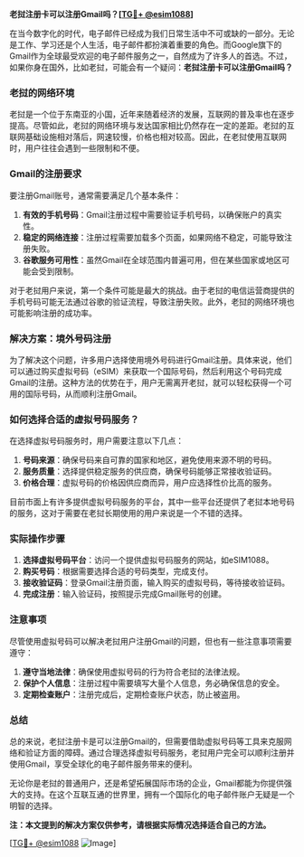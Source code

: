 **老挝注册卡可以注册Gmail吗？[[TG💪+ @esim1088](https://t.me/s/esim1088)]**

在当今数字化的时代，电子邮件已经成为我们日常生活中不可或缺的一部分。无论是工作、学习还是个人生活，电子邮件都扮演着重要的角色。而Google旗下的Gmail作为全球最受欢迎的电子邮件服务之一，自然成为了许多人的首选。不过，如果你身在国外，比如老挝，可能会有一个疑问：**老挝注册卡可以注册Gmail吗？**

### 老挝的网络环境

老挝是一个位于东南亚的小国，近年来随着经济的发展，互联网的普及率也在逐步提高。尽管如此，老挝的网络环境与发达国家相比仍然存在一定的差距。老挝的互联网基础设施相对落后，网速较慢，价格也相对较高。因此，在老挝使用互联网时，用户往往会遇到一些限制和不便。

### Gmail的注册要求

要注册Gmail账号，通常需要满足几个基本条件：

1. **有效的手机号码**：Gmail注册过程中需要验证手机号码，以确保账户的真实性。
2. **稳定的网络连接**：注册过程需要加载多个页面，如果网络不稳定，可能导致注册失败。
3. **谷歌服务可用性**：虽然Gmail在全球范围内普遍可用，但在某些国家或地区可能会受到限制。

对于老挝用户来说，第一个条件可能是最大的挑战。由于老挝的电信运营商提供的手机号码可能无法通过谷歌的验证流程，导致注册失败。此外，老挝的网络环境也可能影响注册的成功率。

### 解决方案：境外号码注册

为了解决这个问题，许多用户选择使用境外号码进行Gmail注册。具体来说，他们可以通过购买虚拟号码（eSIM）来获取一个国际号码，然后利用这个号码完成Gmail的注册。这种方法的优势在于，用户无需离开老挝，就可以轻松获得一个可用的国际号码，从而顺利注册Gmail。

### 如何选择合适的虚拟号码服务？

在选择虚拟号码服务时，用户需要注意以下几点：

1. **号码来源**：确保号码来自可靠的国家和地区，避免使用来源不明的号码。
2. **服务质量**：选择提供稳定服务的供应商，确保号码能够正常接收验证码。
3. **价格合理**：虚拟号码的价格因供应商而异，用户应选择性价比高的服务。

目前市面上有许多提供虚拟号码服务的平台，其中一些平台还提供了老挝本地号码的服务，这对于需要在老挝长期使用的用户来说是一个不错的选择。

### 实际操作步骤

1. **选择虚拟号码平台**：访问一个提供虚拟号码服务的网站，如eSIM1088。
2. **购买号码**：根据需要选择合适的号码类型，完成支付。
3. **接收验证码**：登录Gmail注册页面，输入购买的虚拟号码，等待接收验证码。
4. **完成注册**：输入验证码，按照提示完成Gmail账号的创建。

### 注意事项

尽管使用虚拟号码可以解决老挝用户注册Gmail的问题，但也有一些注意事项需要遵守：

1. **遵守当地法律**：确保使用虚拟号码的行为符合老挝的法律法规。
2. **保护个人信息**：注册过程中需要填写大量个人信息，务必确保信息的安全。
3. **定期检查账户**：注册完成后，定期检查账户状态，防止被盗用。

### 总结

总的来说，老挝注册卡是可以注册Gmail的，但需要借助虚拟号码等工具来克服网络和验证方面的障碍。通过合理选择虚拟号码服务，老挝用户完全可以顺利注册并使用Gmail，享受全球化的电子邮件服务带来的便利。

无论你是老挝的普通用户，还是希望拓展国际市场的企业，Gmail都能为你提供强大的支持。在这个互联互通的世界里，拥有一个国际化的电子邮件账户无疑是一个明智的选择。

**注：本文提到的解决方案仅供参考，请根据实际情况选择适合自己的方法。**

[[TG💪+ @esim1088](https://t.me/s/esim1088) ![Image](https://i.postimg.cc/4NQfJmqS/Snipaste-2025-05-13-00-14-12.png)]